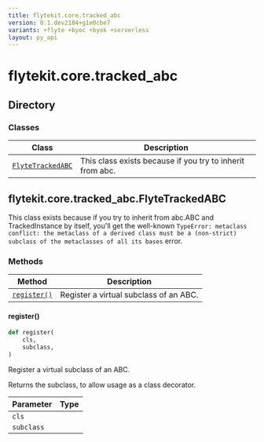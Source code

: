 ```yaml
---
title: flytekit.core.tracked_abc
version: 0.1.dev2184+g1e0cbe7
variants: +flyte +byoc +byok +serverless
layout: py_api
---
```


# flytekit.core.tracked_abc

## Directory

### Classes

| Class | Description |
|-|-|
| [`FlyteTrackedABC`](.././flytekit.core.tracked_abc#flytekitcoretracked_abcflytetrackedabc) | This class exists because if you try to inherit from abc. |

## flytekit.core.tracked_abc.FlyteTrackedABC

This class exists because if you try to inherit from abc.ABC and TrackedInstance by itself, you'll get the
well-known ``TypeError: metaclass conflict: the metaclass of a derived class must be a (non-strict) subclass
of the metaclasses of all its bases`` error.


### Methods

| Method | Description |
|-|-|
| [`register()`](#register) | Register a virtual subclass of an ABC. |


#### register()

```python
def register(
    cls,
    subclass,
)
```
Register a virtual subclass of an ABC.

Returns the subclass, to allow usage as a class decorator.


| Parameter | Type |
|-|-|
| `cls` |  |
| `subclass` |  |

